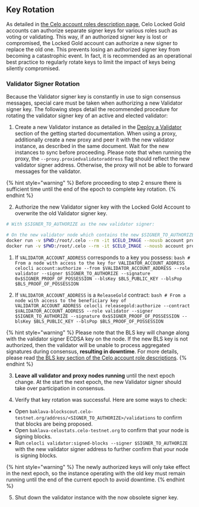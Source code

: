 ## Key Rotation

As detailed in [the Celo account roles description page](./detailed), Celo Locked Gold accounts can authorize separate signer keys for various roles such as voting or validating. This way, if an authorized signer key is lost or compromised, the Locked Gold account can authorize a new signer to replace the old one. This prevents losing an authorized signer key from becoming a catastrophic event. In fact, it is recommended as an operational best practice to regularly rotate keys to limit the impact of keys being silently compromised.

### Validator Signer Rotation

Because the Validator signer key is constantly in use to sign consensus messages, special care must be taken when authorizing a new Validator signer key. The following steps detail the recommended procedure for rotating the validator signer key of an active and elected validator:

1. Create a new Validator instance as detailed in the [Deploy a Validator](../../getting-started/mainnet/running-a-validator-in-mainnet.md#deploy-a-validator-machine) section of the getting started documentation. When using a proxy, additionally create a new proxy and peer it with the new validator instance, as described in the same document. Wait for the new instances to sync before proceeding. Please note that when running the proxy, the `--proxy.proxiedvalidatoraddress` flag should reflect the new validator signer address. Otherwise, the proxy will not be able to forward messages for the validator.

  {% hint style="warning" %}
  Before proceeding to step 2 ensure there is sufficient time until the end of the epoch to complete key rotation.
  {% endhint %}

2. Authorize the new Validator signer key with the Locked Gold Account to overwrite the old Validator signer key.

  ```bash
  # With $SIGNER_TO_AUTHORIZE as the new validator signer:

  # On the new validator node which contains the new $SIGNER_TO_AUTHORIZE key
  docker run -v $PWD:/root/.celo --rm -it $CELO_IMAGE --nousb account proof-of-possession $SIGNER_TO_AUTHORIZE $VALIDATOR_ACCOUNT_ADDRESS
  docker run -v $PWD:/root/.celo --rm -it $CELO_IMAGE --nousb account proof-of-possession $SIGNER_TO_AUTHORIZE $VALIDATOR_ACCOUNT_ADDRESS --bls
  ```

  1. If `VALIDATOR_ACCOUNT_ADDRESS` corresponds to a key you possess:
    ```bash
    # From a node with access to the key for VALIDATOR_ACCOUNT_ADDRESS
    celocli account:authorize --from $VALIDATOR_ACCOUNT_ADDRESS --role validator --signer $SIGNER_TO_AUTHORIZE --signature 0x$SIGNER_PROOF_OF_POSSESSION --blsKey $BLS_PUBLIC_KEY --blsPop $BLS_PROOF_OF_POSSESSION
    ```

  2. If `VALIDATOR_ACCOUNT_ADDRESS` is a `ReleaseGold` contract:
    ```bash
    # From a node with access to the beneficiary key of VALIDATOR_ACCOUNT_ADDRESS
    celocli releasegold:authorize --contract $VALIDATOR_ACCOUNT_ADDRESS --role validator --signer $SIGNER_TO_AUTHORIZE --signature 0x$SIGNER_PROOF_OF_POSSESSION --blsKey $BLS_PUBLIC_KEY --blsPop $BLS_PROOF_OF_POSSESSION
    ```
  
  {% hint style="warning" %}
  Please note that the BLS key will change along with the validator signer ECDSA key on the node. If the new BLS key is not authorized, then the validator will be unable to process aggregated signatures during consensus, **resulting in downtime**. For more details, please read [the BLS key section of the Celo account role descriptions](./detailed.md#authorized-validator-bls-signers).
  {% endhint %}

3. **Leave all validator and proxy nodes running** until the next epoch change. At the start the next epoch, the new Validator signer should take over participation in consensus.

4. Verify that key rotation was successful. Here are some ways to check:
  <!-- TODO: The following URL assumes that the user is running against the baklava network. This will need to be updated -->
  * Open `baklava-blockscout.celo-testnet.org/address/<SIGNER_TO_AUTHORIZE>/validations` to confirm that blocks are being proposed.
  * Open `baklava-celostats.celo-testnet.org` to confirm that your node is signing blocks.
  * Run `celocli validator:signed-blocks --signer $SIGNER_TO_AUTHORIZE` with the new validator signer address to further confirm that your node is signing blocks.

  {% hint style="warning" %}
  The newly authorized keys will only take effect in the next epoch, so the instance operating with the old key must remain running until the end of the current epoch to avoid downtime.
  {% endhint %}

5. Shut down the validator instance with the now obsolete signer key.
